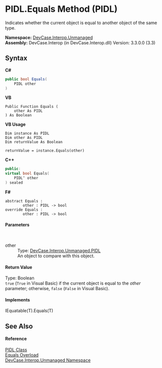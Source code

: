 # PIDL.Equals Method (PIDL)
 

Indicates whether the current object is equal to another object of the same type.

**Namespace:**&nbsp;<a href="N_DevCase_Interop_Unmanaged">DevCase.Interop.Unmanaged</a><br />**Assembly:**&nbsp;DevCase.Interop (in DevCase.Interop.dll) Version: 3.3.0.0 (3.3)

## Syntax

**C#**<br />
``` C#
public bool Equals(
	PIDL other
)
```

**VB**<br />
``` VB
Public Function Equals ( 
	other As PIDL
) As Boolean
```

**VB Usage**<br />
``` VB Usage
Dim instance As PIDL
Dim other As PIDL
Dim returnValue As Boolean

returnValue = instance.Equals(other)
```

**C++**<br />
``` C++
public:
virtual bool Equals(
	PIDL^ other
) sealed
```

**F#**<br />
``` F#
abstract Equals : 
        other : PIDL -> bool 
override Equals : 
        other : PIDL -> bool 
```


#### Parameters
&nbsp;<dl><dt>other</dt><dd>Type: <a href="T_DevCase_Interop_Unmanaged_PIDL">DevCase.Interop.Unmanaged.PIDL</a><br />An object to compare with this object.</dd></dl>

#### Return Value
Type: Boolean<br />`true` (`True` in Visual Basic) if the current object is equal to the *other* parameter; otherwise, `false` (`False` in Visual Basic).

#### Implements
IEquatable(T).Equals(T)<br />

## See Also


#### Reference
<a href="T_DevCase_Interop_Unmanaged_PIDL">PIDL Class</a><br /><a href="Overload_DevCase_Interop_Unmanaged_PIDL_Equals">Equals Overload</a><br /><a href="N_DevCase_Interop_Unmanaged">DevCase.Interop.Unmanaged Namespace</a><br />